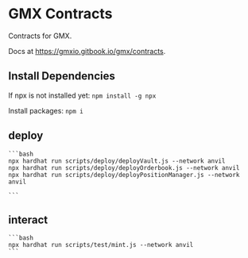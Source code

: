 # GMX Contracts
Contracts for GMX.

Docs at https://gmxio.gitbook.io/gmx/contracts.

## Install Dependencies
If npx is not installed yet:
`npm install -g npx`

Install packages:
`npm i`

## deploy 
    ```bash
    npx hardhat run scripts/deploy/deployVault.js --network anvil
    npx hardhat run scripts/deploy/deployOrderbook.js --network anvil
    npx hardhat run scripts/deploy/deployPositionManager.js --network anvil

    ```

## interact
    ```bash
    npx hardhat run scripts/test/mint.js --network anvil
    ```
